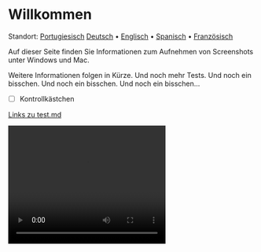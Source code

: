 # Willkommen
Standort: [Portugiesisch](https://ewildingli.github.io/Global-Instructor-Guidelines/BP/) [Deutsch](https://ewildingli.github.io/Global-Instructor-Guidelines/DE/) • [Englisch](https://ewildingli.github.io/Global-Instructor-Guidelines/) • [Spanisch](https://ewildingli.github.io/Global-Instructor-Guidelines/ES/) • [Französisch](https://ewildingli.github.io/Global-Instructor-Guidelines/FR/)

Auf dieser Seite finden Sie Informationen zum Aufnehmen von Screenshots unter Windows und Mac.

Weitere Informationen folgen in Kürze. Und noch mehr Tests. Und noch ein bisschen. Und noch ein bisschen. Und noch ein bisschen...

- [ ] Kontrollkästchen

[Links zu test.md](https://ewildingli.github.io/Global-Instructor-Guidelines/test.html)

<video width="320" height="240" controls><source src="https://github.com/user-attachments/assets/6fa2e412-0073-41ed-81e4-6a23a32ee3ce" type="video/mp4">Ihr Browser unterstützt das Video-Tag nicht.</video>